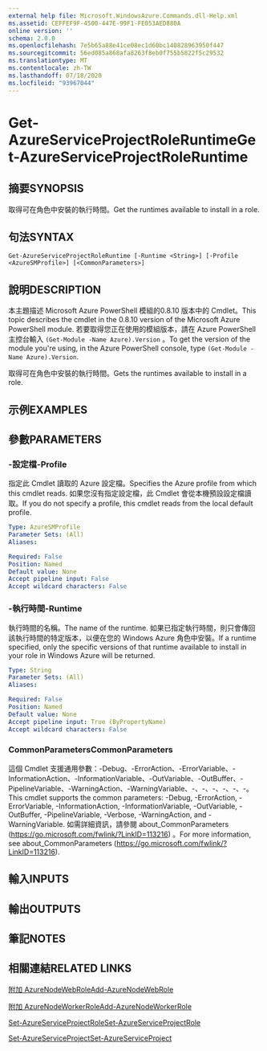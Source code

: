 ```yaml
---
external help file: Microsoft.WindowsAzure.Commands.dll-Help.xml
ms.assetid: CEFFEF9F-4500-447E-99F1-FE053AED880A
online version: ''
schema: 2.0.0
ms.openlocfilehash: 7e5b65a88e41ce08ec1d60bc140828963950f447
ms.sourcegitcommit: 56ed085a868afa8263f8eb0f755b5822f5c29532
ms.translationtype: MT
ms.contentlocale: zh-TW
ms.lasthandoff: 07/18/2020
ms.locfileid: "93967044"
---
```

# <span data-ttu-id="b91e4-101">Get-AzureServiceProjectRoleRuntime</span><span class="sxs-lookup"><span data-stu-id="b91e4-101">Get-AzureServiceProjectRoleRuntime</span></span>

## <span data-ttu-id="b91e4-102">摘要</span><span class="sxs-lookup"><span data-stu-id="b91e4-102">SYNOPSIS</span></span>
<span data-ttu-id="b91e4-103">取得可在角色中安裝的執行時間。</span><span class="sxs-lookup"><span data-stu-id="b91e4-103">Get the runtimes available to install in a role.</span></span>

## <span data-ttu-id="b91e4-104">句法</span><span class="sxs-lookup"><span data-stu-id="b91e4-104">SYNTAX</span></span>

```
Get-AzureServiceProjectRoleRuntime [-Runtime <String>] [-Profile <AzureSMProfile>] [<CommonParameters>]
```

## <span data-ttu-id="b91e4-105">說明</span><span class="sxs-lookup"><span data-stu-id="b91e4-105">DESCRIPTION</span></span>
<span data-ttu-id="b91e4-106">本主題描述 Microsoft Azure PowerShell 模組的0.8.10 版本中的 Cmdlet。</span><span class="sxs-lookup"><span data-stu-id="b91e4-106">This topic describes the cmdlet in the 0.8.10 version of the Microsoft Azure PowerShell module.</span></span>
<span data-ttu-id="b91e4-107">若要取得您正在使用的模組版本，請在 Azure PowerShell 主控台輸入 `(Get-Module -Name Azure).Version` 。</span><span class="sxs-lookup"><span data-stu-id="b91e4-107">To get the version of the module you're using, in the Azure PowerShell console, type `(Get-Module -Name Azure).Version`.</span></span>

<span data-ttu-id="b91e4-108">取得可在角色中安裝的執行時間。</span><span class="sxs-lookup"><span data-stu-id="b91e4-108">Gets the runtimes available to install in a role.</span></span>

## <span data-ttu-id="b91e4-109">示例</span><span class="sxs-lookup"><span data-stu-id="b91e4-109">EXAMPLES</span></span>

## <span data-ttu-id="b91e4-110">參數</span><span class="sxs-lookup"><span data-stu-id="b91e4-110">PARAMETERS</span></span>

### <span data-ttu-id="b91e4-111">-設定檔</span><span class="sxs-lookup"><span data-stu-id="b91e4-111">-Profile</span></span>
<span data-ttu-id="b91e4-112">指定此 Cmdlet 讀取的 Azure 設定檔。</span><span class="sxs-lookup"><span data-stu-id="b91e4-112">Specifies the Azure profile from which this cmdlet reads.</span></span>
<span data-ttu-id="b91e4-113">如果您沒有指定設定檔，此 Cmdlet 會從本機預設設定檔讀取。</span><span class="sxs-lookup"><span data-stu-id="b91e4-113">If you do not specify a profile, this cmdlet reads from the local default profile.</span></span>

```yaml
Type: AzureSMProfile
Parameter Sets: (All)
Aliases: 

Required: False
Position: Named
Default value: None
Accept pipeline input: False
Accept wildcard characters: False
```

### <span data-ttu-id="b91e4-114">-執行時間</span><span class="sxs-lookup"><span data-stu-id="b91e4-114">-Runtime</span></span>
<span data-ttu-id="b91e4-115">執行時間的名稱。</span><span class="sxs-lookup"><span data-stu-id="b91e4-115">The name of the runtime.</span></span>
<span data-ttu-id="b91e4-116">如果已指定執行時間，則只會傳回該執行時間的特定版本，以便在您的 Windows Azure 角色中安裝。</span><span class="sxs-lookup"><span data-stu-id="b91e4-116">If a runtime specified, only the specific versions of that runtime available to install in your role in Windows Azure will be returned.</span></span>

```yaml
Type: String
Parameter Sets: (All)
Aliases: 

Required: False
Position: Named
Default value: None
Accept pipeline input: True (ByPropertyName)
Accept wildcard characters: False
```

### <span data-ttu-id="b91e4-117">CommonParameters</span><span class="sxs-lookup"><span data-stu-id="b91e4-117">CommonParameters</span></span>
<span data-ttu-id="b91e4-118">這個 Cmdlet 支援通用參數：-Debug、-ErrorAction、-ErrorVariable、-InformationAction、-InformationVariable、-OutVariable、-OutBuffer、-PipelineVariable、-WarningAction、-WarningVariable、-、-、-、-、-、-。</span><span class="sxs-lookup"><span data-stu-id="b91e4-118">This cmdlet supports the common parameters: -Debug, -ErrorAction, -ErrorVariable, -InformationAction, -InformationVariable, -OutVariable, -OutBuffer, -PipelineVariable, -Verbose, -WarningAction, and -WarningVariable.</span></span> <span data-ttu-id="b91e4-119">如需詳細資訊，請參閱 about_CommonParameters (https://go.microsoft.com/fwlink/?LinkID=113216) 。</span><span class="sxs-lookup"><span data-stu-id="b91e4-119">For more information, see about_CommonParameters (https://go.microsoft.com/fwlink/?LinkID=113216).</span></span>

## <span data-ttu-id="b91e4-120">輸入</span><span class="sxs-lookup"><span data-stu-id="b91e4-120">INPUTS</span></span>

## <span data-ttu-id="b91e4-121">輸出</span><span class="sxs-lookup"><span data-stu-id="b91e4-121">OUTPUTS</span></span>

## <span data-ttu-id="b91e4-122">筆記</span><span class="sxs-lookup"><span data-stu-id="b91e4-122">NOTES</span></span>

## <span data-ttu-id="b91e4-123">相關連結</span><span class="sxs-lookup"><span data-stu-id="b91e4-123">RELATED LINKS</span></span>

[<span data-ttu-id="b91e4-124">附加 AzureNodeWebRole</span><span class="sxs-lookup"><span data-stu-id="b91e4-124">Add-AzureNodeWebRole</span></span>](./Add-AzureNodeWebRole.md)

[<span data-ttu-id="b91e4-125">附加 AzureNodeWorkerRole</span><span class="sxs-lookup"><span data-stu-id="b91e4-125">Add-AzureNodeWorkerRole</span></span>](./Add-AzureNodeWorkerRole.md)

[<span data-ttu-id="b91e4-126">Set-AzureServiceProjectRole</span><span class="sxs-lookup"><span data-stu-id="b91e4-126">Set-AzureServiceProjectRole</span></span>](./Set-AzureServiceProjectRole.md)

[<span data-ttu-id="b91e4-127">Set-AzureServiceProject</span><span class="sxs-lookup"><span data-stu-id="b91e4-127">Set-AzureServiceProject</span></span>](./Set-AzureServiceProject.md)


